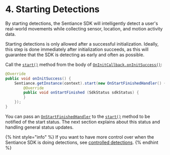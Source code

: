 # 4. Starting Detections

By starting detections, the Sentiance SDK will intelligently detect a user's real-world movements while collecting sensor, location, and motion activity data.

Starting detections is only allowed after a successful initialization. Ideally, this step is done immediately after initialization succeeds, as this will guarantee that the SDK is detecting as early and often as possible.

Call the [`start()`](../../api-reference/android/sentiance.md#start) method from the body of [`OnInitCallback.onInitSuccess()`](../../api-reference/android/oninitcallback/#oninitsuccess):

```java
@Override
public void onInitSuccess() {
    Sentiance.getInstance(context).start(new OnStartFinishedHandler() {
        @Override
        public void onStartFinished (SdkStatus sdkStatus) {
        }
    });
}
```

You can pass an [`OnStartFinishedHandler`](../../api-reference/android/onstartfinishedhandler.md) to the [`start()`](../../api-reference/android/sentiance.md#start) method to be notified of the start status. The next section explains about this status and handling general status updates.

{% hint style="info" %}
If you want to have more control over when the Sentiance SDK is doing detections, see [controlled detections](../../appendix/controlled-detections/).
{% endhint %}

